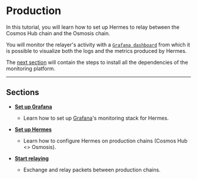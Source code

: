 # Production

In this tutorial, you will learn how to set up Hermes to relay between the
Cosmos Hub chain and the Osmosis chain.

You will monitor the relayer's activity with a
[`Grafana dashboard`](https://grafana.com/) from which it is possible to
visualize both the logs and the metrics produced by Hermes.

The [next section](./setup-grafana.md) will contain the steps to install all the
dependencies of the monitoring platform.

***

## Sections

- **[Set up Grafana](./setup-grafana.md)**

  - Learn how to set up [Grafana](https://grafana.com)'s monitoring stack for
    Hermes.

- **[Set up Hermes](./setup-hermes.md)**

  - Learn how to configure Hermes on production chains (Cosmos Hub <> Osmosis).

- **[Start relaying](./start-relaying.md)**
  - Exchange and relay packets between production chains.
